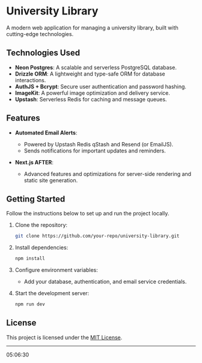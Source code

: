 # University Library

A modern web application for managing a university library, built with cutting-edge technologies.

## Technologies Used

- **Neon Postgres**: A scalable and serverless PostgreSQL database.
- **Drizzle ORM**: A lightweight and type-safe ORM for database interactions.
- **AuthJS + Bcrypt**: Secure user authentication and password hashing.
- **ImageKit**: A powerful image optimization and delivery service.
- **Upstash**: Serverless Redis for caching and message queues.

## Features

- **Automated Email Alerts**: 
    - Powered by Upstash Redis qStash and Resend (or EmailJS).
    - Sends notifications for important updates and reminders.

- **Next.js AFTER**: 
    - Advanced features and optimizations for server-side rendering and static site generation.

## Getting Started

Follow the instructions below to set up and run the project locally.

1. Clone the repository:
     ```bash
     git clone https://github.com/your-repo/university-library.git
     ```
2. Install dependencies:
     ```bash
     npm install
     ```
3. Configure environment variables:
     - Add your database, authentication, and email service credentials.

4. Start the development server:
     ```bash
     npm run dev
     ```

## License

This project is licensed under the [MIT License](LICENSE).

---
05:06:30